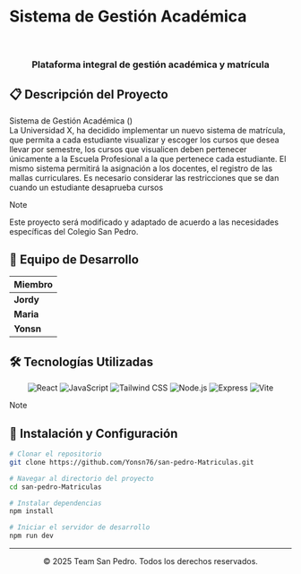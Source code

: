 # Sistema de Gestión Académica

<div align="center">
  <br>
  <h3>Plataforma integral de gestión académica y matrícula</h3>
</div>

## 📋 Descripción del Proyecto

Sistema de Gestión Académica ()  
La Universidad X, ha decidido implementar un nuevo sistema de matrícula, que permita a 
cada estudiante visualizar y escoger los cursos que desea llevar por semestre, los cursos que 
visualicen deben pertenecer únicamente a la Escuela Profesional a la que pertenece cada 
estudiante. El mismo sistema permitirá la asignación a los docentes, el registro de las mallas 
curriculares. Es necesario considerar las restricciones que se dan cuando un estudiante 
desaprueba cursos

> [!NOTE]
> Este proyecto será modificado y adaptado de acuerdo a las necesidades específicas del Colegio San Pedro.

## 👥 Equipo de Desarrollo

| Miembro |
|---------|
| **Jordy** |
| **Maria** | 
| **Yonsn** | 

## 🛠️ Tecnologías Utilizadas

<div align="center">
  <img src="https://img.shields.io/badge/React-61DAFB?style=for-the-badge&logo=react&logoColor=black" alt="React"/>
  <img src="https://img.shields.io/badge/JavaScript-F7DF1E?style=for-the-badge&logo=javascript&logoColor=black" alt="JavaScript"/>
  <img src="https://img.shields.io/badge/Tailwind_CSS-38B2AC?style=for-the-badge&logo=tailwind-css&logoColor=white" alt="Tailwind CSS"/>
  <img src="https://img.shields.io/badge/Node.js-339933?style=for-the-badge&logo=nodedotjs&logoColor=white" alt="Node.js"/>
  <img src="https://img.shields.io/badge/Express-000000?style=for-the-badge&logo=express&logoColor=white" alt="Express"/>
  <img src="https://img.shields.io/badge/Vite-646CFF?style=for-the-badge&logo=vite&logoColor=white" alt="Vite"/>
</div>


> [!NOTE]
> ## 🚀 Instalación y Configuración
> 
> ```bash
> # Clonar el repositorio
> git clone https://github.com/Yonsn76/san-pedro-Matriculas.git
> 
> # Navegar al directorio del proyecto
> cd san-pedro-Matriculas
> 
> # Instalar dependencias
> npm install
> 
> # Iniciar el servidor de desarrollo
> npm run dev
> ```



---

<div align="center">
  <p>© 2025 Team San Pedro. Todos los derechos reservados.</p>
</div>

